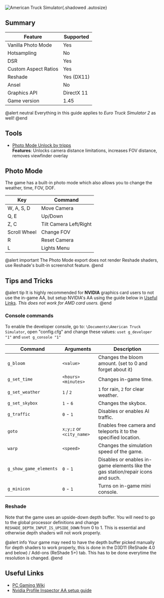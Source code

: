 ![American Truck Simulator](Images\americantruck.png "Shot by tripps"){.shadowed .autosize}

## Summary

Feature | Supported
--|--
Vanilla Photo Mode | Yes
Hotsampling | No
DSR | Yes
Custom Aspect Ratios | Yes
Reshade | Yes (DX11)
Ansel | No
Graphics API | DirectX 11
Game version | 1.45

@alert neutral
Everything in this guide applies to *Euro Truck Simulator 2* as well!
@end
 
## Tools

* [Photo Mode Unlock by tripps](https://mega.nz/file/wNU0CbCb#UyrcytyubnV69z4FNCM93R8mVwKZXtl4OC-vmfVxJmQ)  
**Features**: Unlocks camera distance limitations, increases FOV distance, removes viewfinder overlay

## Photo Mode

The game has a built-in photo mode which also allows you to change the weather, time, FOV, DOF.

Key | Command
--|--|
W, A, S, D | Move Camera
Q, E | Up/Down
Z, C | Tilt Camera Left/Right 
Scroll Wheel | Change FOV
R | Reset Camera 
L | Lights Menu

@alert important
The Photo Mode export does not render Reshade shaders, use Reshade's built-in screenshot feature.
@end

## Tips and Tricks

@alert tip
It is highly recommended for **NVIDIA** graphics card users to not use the in-game AA, but setup NVIDIA's AA using the guide below in [Useful Links](#useful-links). *This does not work for AMD card users.*
@end

### Console commands

To enable the developer console, go to: `\Documents\American Truck Simulator`, open "config.cfg" and change these values: `uset g_developer "1"` and `uset g_console "1"`

Command | Arguments | Description
-- | -- | --
`g_bloom` | `<value>` | Changes the bloom amount. (set to 0 and forget about it)
`g_set_time` | `<hours> <minutes>` | Changes in-game time.
`g_set_weather` | `1` / `2` | `1` for rain, `2` for clear weather.
`g_set_skybox` | `1` - `6` | Changes the skybox.
`g_traffic` | `0` - `1` | Disables or enables AI traffic.
`goto` | `x;y;z` or `<city_name>` | Enables free camera and teleports it to the specified location.
`warp` | `<speed>` | Changes the simulation speed of the game.
`g_show_game_elements` | `0` - `1` | Disables or enables in-game elements like the gas station/repair icons and such.
`g_minicon` | `0` - `1` | Turns on in-game mini console.

### Reshade

Note that the game uses an upside-down depth buffer. You will need to go to the global processor definitions and change `RESHADE_DEPTH_INPUT_IS_UPSIDE_DOWN` from 0 to 1. This is essential and otherwise depth shaders will not work properly.

@alert info
Your game may need to have the depth buffer picked manually for depth shaders to work properly, this is done in the D3D11 (ReShade 4.0 and below) / Add-ons (ReShade 5+) tab. This has to be done everytime the resolution is changed.
@end

## Useful Links

* [PC Gaming Wiki](https://www.pcgamingwiki.com/wiki/American_Truck_Simulator)
* [Nvidia Profile Inspector AA setup guide](https://roextended.ro/forum/viewtopic.php?t=1000)